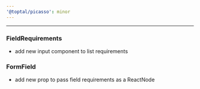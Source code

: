 ```yaml
---
'@toptal/picasso': minor
---
```


---
### FieldRequirements

- add new input component to list requirements

### FormField

- add new prop to pass field requirements as a ReactNode

